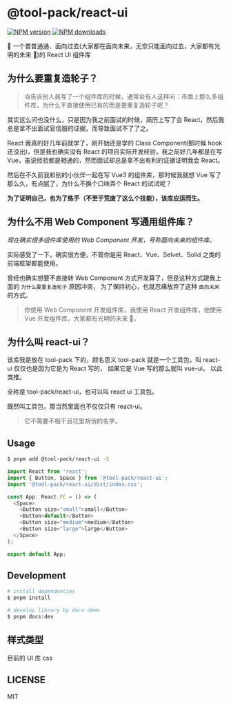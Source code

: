 # @tool-pack/react-ui

[![NPM version](https://img.shields.io/npm/v/@tool-pack/react-ui.svg?style=flat)](https://npmjs.org/package/@tool-pack/react-ui)
[![NPM downloads](http://img.shields.io/npm/dm/@tool-pack/react-ui.svg?style=flat)](https://npmjs.org/package/@tool-pack/react-ui)

🎨 一个普普通通、面向过去(大家都在面向未来，无奈只能面向过去，大家都有光明的未来 🤘)的 React UI 组件库

## 为什么要重复造轮子？

> 当告诉别人我写了一个组件库的时候，通常会有人这样问：市面上那么多组件库，为什么不直接使用已有的而是要重复造轮子呢？

其实这么问也没什么，只是因为我之前面试的时候，简历上写了会 React，然后我总是拿不出面试官信服的证据，而导致面试不了了之。

React 我真的好几年前就学了，刚开始还是学的 Class Component(那时候 hook 还没出)，但是我也确实没有 React 的项目实际开发经验，我之前好几年都是在写
Vue，虽说经验都是相通的，然而面试却总是拿不出有利的证据证明我会 React。

然后在不久前我和别的小伙伴一起在写 Vue3 的组件库，那时候我就想 Vue 写了那么久，有点腻了，为什么不换个口味弄个 React 的试试呢？

**为了证明自己，也为了练手（不至于荒废了这么个技能），该库应运而生。**

## 为什么不用 Web Component 写通用组件库？

_现在确实很多组件库使用的 Web Component 开发，号称面向未来的组件库。_

实际感受了一下，确实很方便，不管你是用 React、Vue、Selvet、Solid 之类的前端框架都能使用。

曾经也确实想要不直接转 Web Component 方式开发算了，但是这种方式跟我上面的 `为什么要重复造轮子` 原因冲突，
为了保持初心，也就忍痛放弃了这种 `面向未来` 的方式。

> 你使用 Web Component 开发组件库，我使用 React 开发组件库，他使用 Vue 开发组件库，大家都有光明的未来 🤘。

## 为什么叫 react-ui？

该库我是放在 tool-pack 下的，顾名思义 tool-pack 就是一个工具包，叫 react-ui 仅仅也是因为它是为 React 写的，
如果它是 Vue 写的那么就叫 vue-ui， 以此类推。

全称是 tool-pack/react-ui，也可以叫 react ui 工具包。

既然叫工具包，那当然里面也不仅仅只有 react-ui。

> 它不需要不相干且花里胡俏的名字。

## Usage

```bash
$ pnpm add @tool-pack/react-ui -S
```

```typescript jsx
import React from 'react';
import { Button, Space } from '@tool-pack/react-ui';
import '@tool-pack/react-ui/dist/index.css';

const App: React.FC = () => (
  <Space>
    <Button size="small">small</Button>
    <Button>default</Button>
    <Button size="medium">medium</Button>
    <Button size="large">large</Button>
  </Space>
);

export default App;
```

## Development

```bash
# install dependencies
$ pnpm install

# develop library by docs demo
$ pnpm docs:dev
```

## 样式类型

目前的 UI 库 css

## LICENSE

MIT
